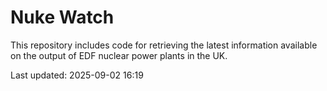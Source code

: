 # Nuke Watch

This repository includes code for retrieving the latest information available on the output of EDF nuclear power plants in the UK.

Last updated: 2025-09-02 16:19
